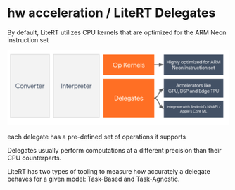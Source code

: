 # hw acceleration /  LiteRT Delegates



By default, LiteRT utilizes CPU kernels that are optimized for the ARM Neon instruction set

![alt text](media/image.png)

each delegate has a pre-defined set of operations it supports

Delegates usually perform computations at a different precision than their CPU counterparts.

LiteRT has two types of tooling to measure how accurately a delegate behaves for a given model: Task-Based and Task-Agnostic.